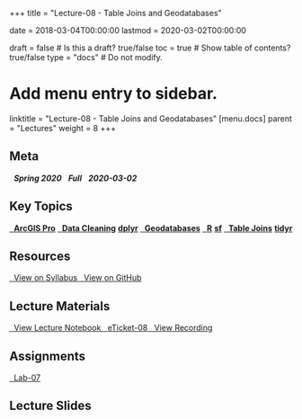 +++
title = "Lecture-08 - Table Joins and Geodatabases"

date = 2018-03-04T00:00:00
lastmod = 2020-03-02T00:00:00

draft = false  # Is this a draft? true/false
toc = true  # Show table of contents? true/false
type = "docs"  # Do not modify.

# Add menu entry to sidebar.
linktitle = "Lecture-08 - Table Joins and Geodatabases"
[menu.docs]
  parent = "Lectures"
  weight = 8
+++

## Meta
<i class="meta-badge semester-sp19"><i class="far fa-calendar-alt fa-lg"></i>&nbsp; **Spring 2020** </i> 
<i class="meta-badge progress-draft"><i class="fas fa-tasks fa-lg"></i>&nbsp; **Full** </i> 
<i class="meta-badge progress-update"><i class="far fa-clock fa-lg"></i>&nbsp; **2020-03-02** </i>

## Key Topics
<a class="meta-badge tool" href="/docs/topic-index/#a-d"><i class="fas fa-wrench fa-lg"></i>&nbsp; **ArcGIS Pro**</a>
<a class="meta-badge keyword" href="/docs/topic-index/#a-d"><i class="fas fa-tags fa-lg"></i>&nbsp; **Data Cleaning**</a> 
<a class="meta-badge package" href="/docs/topic-index/#a-d"><i class="fas fa-archive fa-lg"></i> **dplyr**</a> 
<a class="meta-badge keyword" href="/docs/topic-index/#a-d"><i class="fas fa-tags fa-lg"></i>&nbsp; **Geodatabases**</a> 
<a class="meta-badge tool" href="/docs/topic-index/#q-t"><i class="fas fa-wrench fa-lg"></i>&nbsp; **R**</a>
<a class="meta-badge package" href="/docs/topic-index/#q-t"><i class="fas fa-archive fa-lg"></i> **sf**</a> 
<a class="meta-badge keyword" href="/docs/topic-index/#q-t"><i class="fas fa-tags fa-lg"></i>&nbsp; **Table Joins**</a> 
<a class="meta-badge package" href="/docs/topic-index/#q-t"><i class="fas fa-archive fa-lg"></i> **tidyr**</a> 

## Resources
<a class="btn btn-outline-primary resource" href="https://slu-soc5650.github.io/syllabus/lecture-08-table-joins-data-storage.html" target="_blank"><i class="fas fa-book fa-lg"></i>&nbsp; View on Syllabus </a> 
<a class="btn btn-outline-primary resource" href="https://github.com/slu-soc5650/lecture-08" target="_blank"><i class="fab fa-github fa-lg"></i>&nbsp; View on GitHub </a> 

## Lecture Materials
<a class="btn btn-outline-primary resource" href="http://slu-soc5650.github.io/lecture-08/index.nb.html" target="_blank"><i class="fab fa-markdown fa-lg"></i>&nbsp; View Lecture Notebook </a>
<a class="btn btn-outline-primary resource" href="https://forms.gle/6KAePr5NcU71K7yP8" target="_blank"><i class="fab fa-google fa-lg"></i>&nbsp; eTicket-08 </a>
<a class="btn btn-outline-primary resource" href="https://slu.hosted.panopto.com/Panopto/Pages/Viewer.aspx?id=5d17e9b2-b76e-4d67-8d9b-ab72016f29d1" target="_blank"><i class="fas fa-video fa-lg"></i>&nbsp; View Recording</a>

## Assignments
<a class="btn btn-outline-primary resource" href="https://github.com/slu-soc5650/lecture-08/blob/master/assignments/lab-07.pdf" target="_blank"><i class="fas fa-file-pdf fa-lg"></i>&nbsp; Lab-07 </a>

## Lecture Slides
<p> </p>
<script async class="speakerdeck-embed" data-id="ff6667777234406d8d79eb70633a28cf" data-ratio="1.33333333333333" src="//speakerdeck.com/assets/embed.js"></script>
<p> </p>
